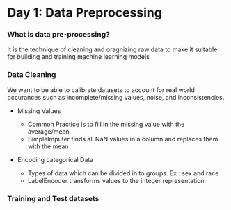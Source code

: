 # Day 1: Data Preprocessing 

### What is data pre-processing?
  
It is the technique of cleaning and oragnizing raw data to make it suitable for building and training machine learning models
  
### Data Cleaning
  
We want to be able to calibrate datasets to account for real world occurances such as incomplete/missing values, noise, and inconsistencies. 

  - Missing Values
    - Common Practice is to fill in the missing value with the average/mean
    - SimpleImputer finds all NaN values in a column and replaces them with the mean

  - Encoding categorical Data
    - Types of data which can be divided in to groups. Ex : sex and race
    - LabelEncoder transforms values to the integer representation  
 
### Training and Test datasets
 
